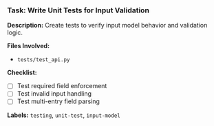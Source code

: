 ### Task: Write Unit Tests for Input Validation

**Description:**
Create tests to verify input model behavior and validation logic.

**Files Involved:**
- `tests/test_api.py`

**Checklist:**
- [ ] Test required field enforcement
- [ ] Test invalid input handling
- [ ] Test multi-entry field parsing

**Labels:** `testing`, `unit-test`, `input-model`
